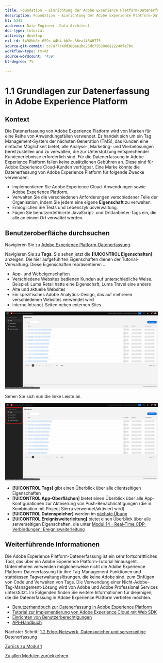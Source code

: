 ```yaml
---
title: Foundation - Einrichtung der Adobe Experience Platform-Datenerfassung und der Web SDK-Erweiterung - Erläuterung der Adobe Experience Platform-Datenerfassung
description: Foundation - Einrichtung der Adobe Experience Platform-Datenerfassung und der Web SDK-Erweiterung - Erläuterung der Adobe Experience Platform-Datenerfassung
kt: 5342
audience: Data Engineer, Data Architect
doc-type: tutorial
activity: develop
exl-id: f498bb8c-659c-44b4-bb2e-36ea14640773
source-git-commit: cc7a77c4dd380ae1bc23dc75608e8e2224dfe78c
workflow-type: tm+mt
source-wordcount: '459'
ht-degree: 7%

---
```


# 1.1 Grundlagen zur Datenerfassung in Adobe Experience Platform

## Kontext

Die Datenerfassung von Adobe Experience Platform wird von Marken für eine Reihe von Anwendungsfällen verwendet. Es handelt sich um ein Tag Management-System der nächsten Generation (TMS), das Kunden eine einfache Möglichkeit bietet, alle Analyse-, Marketing- und Werbelösungen bereitzustellen und zu verwalten, die zur Unterstützung entsprechender Kundenerlebnisse erforderlich sind. Für die Datenerfassung in Adobe Experience Platform fallen keine zusätzlichen Gebühren an. Diese sind für Adobe Experience Cloud-Kunden verfügbar. Eine Marke könnte die Datenerfassung von Adobe Experience Platform für folgende Zwecke verwenden:

- Implementieren Sie Adobe Experience Cloud-Anwendungen sowie Adobe Experience Platform.
- Verwalten Sie die verschiedenen Anforderungen verschiedener Teile der Organisation, indem Sie jedem eine eigene **Eigenschaft** zu verwalten.
- Ermöglichen Sie Tests und Lebenszyklusverwaltung.
- Fügen Sie benutzerdefinierte JavaScript- und Drittanbieter-Tags ein, die alle an einem Ort verwaltet werden.

## Benutzeroberfläche durchsuchen

Navigieren Sie zu [Adobe Experience Platform-Datenerfassung](https://experience.adobe.com/#/data-collection/).

Navigieren Sie zu **Tags**. Sie sehen jetzt die **[!UICONTROL Eigenschaften]** anzeigen. Die hier aufgeführten Eigenschaften dienen der Tutorial-Verwaltung. Diese Eigenschaften repräsentieren ...

- App- und Webeigenschaften
- Verschiedene Websites bedienen Kunden auf unterschiedliche Weise. Beispiel: Luma Retail hätte eine Eigenschaft, Luma Travel eine andere
- Alte und aktuelle Websites
- Ein spezifisches Adobe Analytics-Design, das auf mehreren verschiedenen Websites verwendet wird
- Interne Intranet-Seiten neben externen Sites

![Ansicht &quot;Launch-Eigenschaften&quot;](./images/launch1.png)

Sehen Sie sich nun die linke Leiste an.

![Linke Leiste starten](./images/launch2.png)

- **[!UICONTROL Tags]** gibt einen Überblick über alle clientseitigen Eigenschaften
- **[!UICONTROL App-Oberflächen]** bietet einen Überblick über alle App-Konfigurationen zur Aktivierung von Push-Benachrichtigungen (die in Kombination mit Project Sierra verwendet/aktiviert wird)
- **[!UICONTROL Datenspeicher]** werden im [nächste Übung](./ex2.md)
- **[!UICONTROL Ereignisweiterleitung]** bietet einen Überblick über alle serverseitigen Eigenschaften, die unter [Modul 14 - Real-Time CDP-Verbindungen: Ereignisweiterleitung](../module14/aep-data-collection-ssf.md)

## Weiterführende Informationen

Die Adobe Experience Platform-Datenerfassung ist ein sehr fortschrittliches Tool, das über ein Adobe Experience Platform-Tutorial hinausgeht. Unternehmen verwenden möglicherweise nicht die Adobe Experience Platform-Datenerfassung für ihre Tag-Management-Funktionen und stattdessen Tagverwaltungslösungen, die keine Adobe sind, zum Einfügen von Code und Verwalten von Tags. Die Verwendung einer Nicht-Adobe-Tag-Management-Lösung wird von Adobe und Adobe Professional Services unterstützt.
Im Folgenden finden Sie weitere Informationen für diejenigen, die die Datenerfassung in Adobe Experience Platform vertiefen möchten.

- [Benutzerhandbuch zur Datenerfassung in Adobe Experience Platform](https://experienceleague.adobe.com/docs/experience-platform/tags/home.html?lang=de)
- [Tutorial zur Implementierung von Adobe Experience Cloud mit Web SDK](https://experienceleague.adobe.com/docs/platform-learn/implement-web-sdk/overview.html?lang=de)
- [Einrichten von Benutzerberechtigungen](https://experienceleague.adobe.com/docs/experience-platform/tags/admin/user-permissions.html?lang=de)
- [API-Handbuch](https://developer.adobelaunch.com/api/)

Nächster Schritt: [1.2 Edge-Netzwerk, Datenspeicher und serverseitige Datenerfassung](./ex2.md)

[Zurück zu Modul 1](./data-ingestion-launch-web-sdk.md)

[Zu allen Modulen zurückkehren](./../../overview.md)
